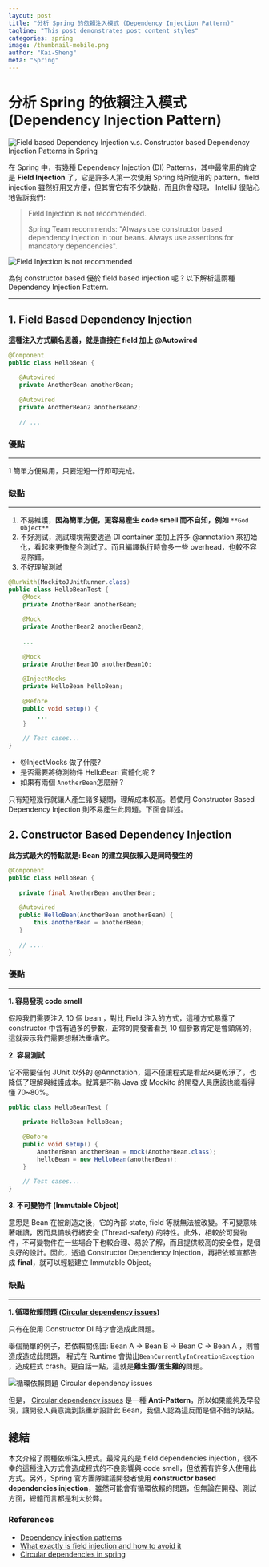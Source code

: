 ```yaml
---
layout: post
title: "分析 Spring 的依賴注入模式 (Dependency Injection Pattern)"
tagline: "This post demonstrates post content styles"
categories: spring
image: /thumbnail-mobile.png
author: "Kai-Sheng"
meta: "Spring"
---
```


# **分析 Spring 的依賴注入模式 (Dependency Injection Pattern)**

![Field based Dependency Injection v.s. Constructor based Dependency Injection Patterns in Spring](https://miro.medium.com/max/1400/0*KzoTPNquc8QDHFNv.png?style=center)

在 Spring 中，有幾種 Dependency Injection (DI) Patterns，其中最常用的肯定是 **Field Injection** 了，它是許多人第一次使用 Spring 時所使用的 pattern。field injection 雖然好用又方便，但其實它有不少缺點，而且你會發現， IntelliJ 很貼心地告訴我們:

> Field Injection is not recommended.
> 
> Spring Team recommends: "Always use constructor based dependency injection in tour beans. Always use assertions for mandatory dependencies".

![Field Injection is not recommended](https://miro.medium.com/max/1400/0*2sSIIXTvt-6-6nMF.png?style=center)

為何 constructor based 優於 field based injection 呢 ? 以下解析這兩種 Dependency Injection Pattern.

------

## **1\. Field Based Dependency Injection**

**這種注入方式顧名思義，就是直接在 field 加上 @Autowired**

```java
@Component
public class HelloBean {
  
   @Autowired
   private AnotherBean anotherBean;
  
   @Autowired
   private AnotherBean2 anotherBean2;
  
   // ...
```

### **優點**
------

1 簡單方便易用，只要短短一行即可完成。

### **缺點**
------

1.  不易維護，**因為簡單方便，更容易產生 code smell 而不自知，例如** `**God Object**`
2.  不好測試，測試環境需要透過 DI container 並加上許多 @annotation 來初始化，看起來更像整合測試了。而且編譯執行時會多一些 overhead，也較不容易除錯。
3. 不好理解測試

```java
@RunWith(MockitoJUnitRunner.class)
public class HelloBeanTest {
    @Mock
    private AnotherBean anotherBean;
    
    @Mock
    private AnotherBean2 anotherBean2;
    
    ...
    
    @Mock
    private AnotherBean10 anotherBean10;
    
    @InjectMocks
    private HelloBean helloBean;
    
    @Before
    public void setup() {
        ...
    }
    
    // Test cases...
}
```

* @InjectMocks 做了什麼?
* 是否需要將待測物件 HelloBean 實體化呢 ?
* 如果有兩個 `AnotherBean`怎麼辦 ?

只有短短幾行就讓人產生諸多疑問，理解成本較高。若使用 Constructor Based Dependency Injection 則不易產生此問題。下面會詳述。

## **2. Constructor Based Dependency Injection**

**此方式最大的特點就是: Bean 的建立與依賴入是同時發生的**

```java
@Component
public class HelloBean {
 
   private final AnotherBean anotherBean;
   
   @Autowired
   public HelloBean(AnotherBean anotherBean) {
       this.anotherBean = anotherBean;
   }
   
   // ....
}
```

### **優點**
------

**1\. 容易發現 code smell**

假設我們需要注入 10 個 bean ，對比 Field 注入的方式，這種方式暴露了 constructor 中含有過多的參數，正常的開發者看到 10 個參數肯定是會頭痛的，這就表示我們需要想辦法重構它。

**2\. 容易測試**

它不需要任何 JUnit 以外的 @Annotation，這不僅讓程式是看起來更乾淨了，也降低了理解與維護成本。就算是不熟 Java 或 Mockito 的開發人員應該也能看得懂 70~80%。


```java
public class HelloBeanTest {
    
    private HelloBean helloBean;
    
    @Before
    public void setup() {    
        AnotherBean anotherBean = mock(AnotherBean.class);
        helloBean = new HelloBean(anotherBean);
    }
  
    // Test cases...
}
```


**3. 不可變物件 (Immutable Object)**

意思是 Bean 在被創造之後，它的內部 state, field 等就無法被改變。不可變意味著唯讀，因而具備執行緒安全 (Thread-safety) 的特性。此外，相較於可變物件，不可變物件在一些場合下也較合理、易於了解，而且提供較高的安全性，是個良好的設計。因此，透過 Constructor Dependency Injection，再把依賴宣都告成 **final**，就可以輕鬆建立 Immutable Object。

### **缺點**
------

**1\. 循環依賴問題 ([Circular dependency issues](https://en.wikipedia.org/wiki/Circular_dependency))**

只有在使用 Constructor DI 時才會造成此問題。

舉個簡單的例子，若依賴關係圖: Bean A → Bean B → Bean C → Bean A ，則會造成造成此問題， 程式在 Runtime 會拋出`BeanCurrentlyInCreationException` ，造成程式 crash。更白話一點，這就是**雞生蛋/蛋生雞的**問題。

![循環依賴問題 Circular dependency issues ](https://miro.medium.com/max/1044/1*vClDWHcM4nKPUz9uWksl-Q.png?style=center)

但是， [Circular dependency issues](https://en.wikipedia.org/wiki/Circular_dependency) 是一種 **Anti-Pattern**，所以如果能夠及早發現，讓開發人員意識到該重新設計此 Bean，我個人認為這反而是個不錯的缺點。

## 總結

本文介紹了兩種依賴注入模式。最常見的是 field dependencies injection，很不幸的這種注入方式會造成程式的不良影響與 code smell，但依舊有許多人使用此方式。另外，Spring 官方團隊建議開發者使用 **constructor based dependencies injection**，雖然可能會有循環依賴的問題，但無論在開發、測試方面，總體而言都是利大於弊。

### References

- [Dependency injection patterns](https://kinbiko.com/java/dependency-injection-patterns/)  
- [What exactly is field injection and how to avoid it](https://stackoverflow.com/questions/39890849/what-exactly-is-field-injection-and-how-to-avoid-it/39891473)  
- [Circular dependencies in spring](https://www.baeldung.com/circular-dependencies-in-spring)
